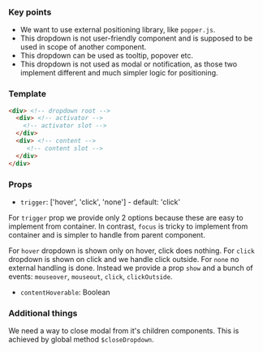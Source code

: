 ### Key points
* We want to use external positioning library, like `popper.js`.
* This dropdown is not user-friendly component and is supposed to be used in scope of another component.
* This dropdown can be used as tooltip, popover etc. 
* This dropdown is not used as modal or notification, as those two implement different and much simpler logic for positioning.

### Template

```html
<div> <!-- dropdown root -->
  <div> <!-- activator -->
    <!-- activator slot -->
  </div>
  <div> <!-- content -->
     <!-- content slot -->
  </div>
</div>
```

### Props

* `trigger`: ['hover', 'click', 'none'] - default: 'click'

For `trigger` prop we provide only 2 options because these are easy to implement from container. In contrast, `focus` is tricky to implement from container and is simpler to handle from parent component.

For `hover` dropdown is shown only on hover, click does nothing.
For `click` dropdown is shown on click and we handle click outside.
For `none` no external handling is done. Instead we provide a prop `show` and a bunch of events: `mouseover`, `mouseout`, `click`, `clickOutside`.

*  `contentHoverable`: Boolean

### Additional things

We need a way to close modal from it's children components. This is achieved by global method `$closeDropdown`. 
